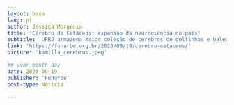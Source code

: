 ```yaml
---
layout: base
lang: pt
author: Jéssica Morgenia
title: 'Cérebro de Cetáceos: expansão da neurociência no país' 
subtitle: 'UFRJ armazena maior coleção de cérebros de golfinhos e baleias do país'
link: 'https://funarbe.org.br/2023/09/19/cerebro-cetaceos/'
picture: 'kamilla_cerebros.jpeg'

## year month day
date: 2023-09-19
publisher: 'Funarbe'
post-type: Notícia

---
```

